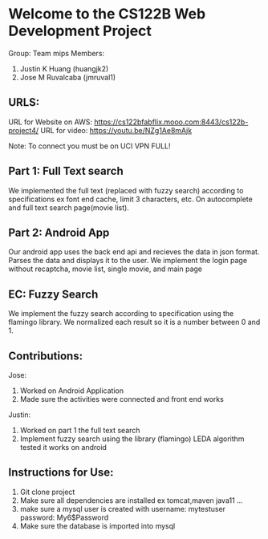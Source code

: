 # Welcome to the CS122B Web Development Project
Group: Team mips
Members:
1. Justin K Huang (huangjk2)
2. Jose M Ruvalcaba (jmruval1)

## URLS:
URL for Website on AWS: https://cs122bfabflix.mooo.com:8443/cs122b-project4/
URL for video: https://youtu.be/NZg1Ae8mAjk

Note: To connect you must be on UCI VPN FULL!

## Part 1: Full Text search
We implemented the full text (replaced with fuzzy search) according to 
specifications ex font end cache, limit 3 characters, etc.
On autocomplete and full text search page(movie list).

## Part 2: Android App
Our android app uses the back end api and recieves the data in json format.
Parses the data and displays it to the user. We implement the login page without
recaptcha, movie list, single movie, and main page

## EC: Fuzzy Search
We implement the fuzzy search according to specification using the 
flamingo library. We normalized each result so it is a number between 0 and 1.



## Contributions:
Jose:
1. Worked on Android Application
2. Made sure the activities were connected and front end works

Justin:
1. Worked on part 1 the full text search
2. Implement fuzzy search using the library (flamingo) LEDA algorithm tested it works on android



## Instructions for Use:
1. Git clone project
2. Make sure all dependencies are installed ex tomcat,maven java11 ...
3. make sure a mysql user is created with username: mytestuser password: My6$Password
4. Make sure the database is imported into mysql
